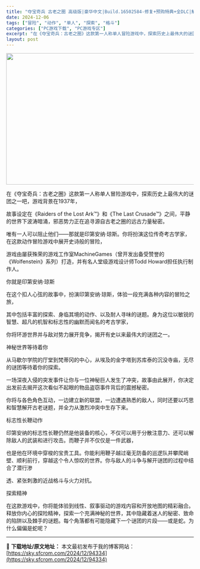 ```yaml
---
title: "夺宝奇兵 古老之圈 高级版|豪华中文|Build.16502584-修复+预购特典+全DLC|解压即撸|"
date: 2024-12-06
tags: ["冒险", "动作", "单人", "探索", "格斗"]
categories: ["PC游戏下载", "PC游戏专区"]
excerpt: "在《夺宝奇兵：古老之圈》这款第一人称单人冒险游戏中，探索历史上最伟大的谜团之一吧，游戏背景在1937年， 故事设定在《Raiders of the Lost Ark™》和《The Last Crusade™》之间，平静的世界下波涛暗涌，邪恶势力正在追寻源自古老之圈的远古力量秘密。 唯有一人可以阻止他&hellip;"
layout: post
---
```


<img class="aligncenter size-full wp-image-94292" src="https://sky.sfcrom.com/wp-content/uploads/2024/12/202412061108021.webp" alt="" width="616" height="353" />

在《夺宝奇兵：古老之圈》这款第一人称单人冒险游戏中，探索历史上最伟大的谜团之一吧，游戏背景在1937年，

故事设定在《Raiders of the Lost Ark™》和《The Last Crusade™》之间，平静的世界下波涛暗涌，邪恶势力正在追寻源自古老之圈的远古力量秘密。

唯有一人可以阻止他们——那就是印第安纳·琼斯。你将扮演这位传奇考古学家，在这款动作冒险游戏中展开史诗般的冒险，

游戏由屡获殊荣的游戏工作室MachineGames（曾开发出备受赞誉的《Wolfenstein》系列）打造，并有名人堂级游戏设计师Todd Howard担任执行制作人。

你就是印第安纳·琼斯

在这个扣人心弦的故事中，扮演印第安纳·琼斯，体验一段充满各种内容的冒险之旅，

其中包括丰富的探索、身临其境的动作、以及耐人寻味的谜题。身为这位以敏锐的智慧、超凡的机智和标志性的幽默而闻名的考古学家，

你将环游世界并与敌对势力展开竞争，揭开有史以来最伟大的谜团之一。

神秘世界等待着你

从马歇尔学院的厅堂到梵蒂冈的中心，从埃及的金字塔到苏库泰的沉没寺庙，无尽的谜团等待着你的探索。

一场深夜入侵的突发事件让你与一位神秘巨人发生了冲突，故事由此展开，你决定出发前去揭开这次看似不起眼的物品盗窃事件背后的震撼秘密。

你将与各色角色互动，一边建立新的联盟，一边遭遇熟悉的敌人，同时还要以巧思和智慧解开古老谜题，并全力从激烈冲突中生存下来。

标志性长鞭动作

印第安纳的标志性长鞭仍然是他装备的核心，不仅可以用于分散注意力、还可以解除敌人的武装和进行攻击。而鞭子并不仅仅是一件武器，

也是他在环境中穿梭的宝贵工具。你能利用鞭子越过毫无防备的巡逻队并攀爬峭壁、顺利前行，穿越这个令人惊叹的世界。你与敌人的斗争与解开谜团的过程中结合了潜行渗

透、紧张刺激的近战格斗与火力对抗。

探索精神

在这款游戏中，你将能体验到线性、叙事驱动的游戏内容和开放地图的精彩融合。释放你内心的探险精神，探索一个充满神秘的世界，其中隐藏着迷人的秘密、致命的陷阱以及棘手的谜题。每个角落都有可能隐藏下一个谜团的片段——或是蛇。为什么偏偏是蛇呢？

---
📖 **下载地址/原文地址：** 本文最初发布于我的博客网站：[https://sky.sfcrom.com/2024/12/94334](https://sky.sfcrom.com/2024/12/94334)
